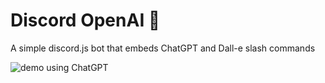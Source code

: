 # Discord OpenAI 🤖

A simple discord.js bot that embeds ChatGPT and Dall-e slash commands

![demo using ChatGPT](https://i.ibb.co/vxTNDYc/demo.gif)
